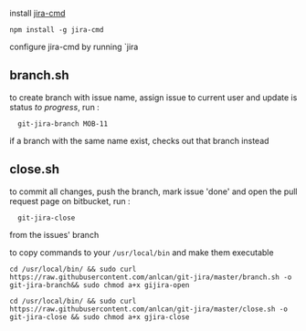 install [jira-cmd](https://github.com/germanrcuriel/jira-cmd)

	npm install -g jira-cmd
	

configure jira-cmd by running `jira


## branch.sh
to create branch with issue name, assign issue to current user and update is status *to progress*, run :

	  git-jira-branch MOB-11
if a branch with the same name exist, checks out that branch instead


## close.sh
to commit all changes, push the branch, mark issue 'done' and open the pull request page on bitbucket, run :

   	  git-jira-close

from the issues' branch

to copy commands to your `/usr/local/bin` and make them executable

   	cd /usr/local/bin/ && sudo curl https://raw.githubusercontent.com/anlcan/git-jira/master/branch.sh -o git-jira-branch&& sudo chmod a+x gijira-open
   
	cd /usr/local/bin/ && sudo curl https://raw.githubusercontent.com/anlcan/git-jira/master/close.sh -o git-jira-close && sudo chmod a+x gjira-close
